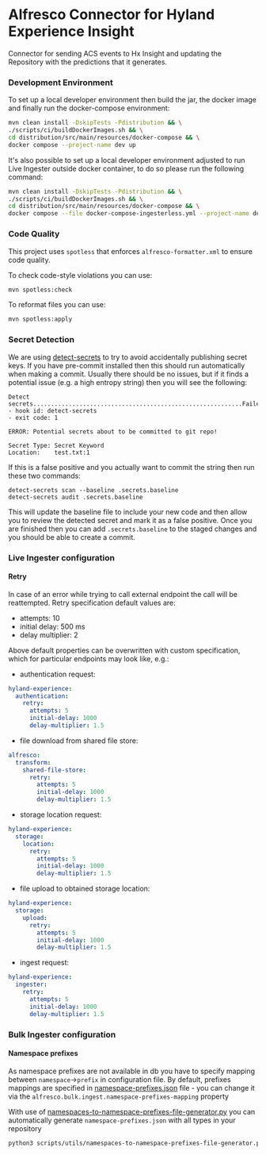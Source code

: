 # Alfresco Connector for Hyland Experience Insight

Connector for sending ACS events to Hx Insight and updating the Repository with the predictions that it generates.


### Development Environment

To set up a local developer environment then build the jar, the docker image and finally run the docker-compose environment:

```bash
mvn clean install -DskipTests -Pdistribution && \
./scripts/ci/buildDockerImages.sh && \
cd distribution/src/main/resources/docker-compose && \
docker compose --project-name dev up
```

It's also possible to set up a local developer environment adjusted to run Live Ingester outside docker container, to do so please run the following command:

```bash
mvn clean install -DskipTests -Pdistribution && \
./scripts/ci/buildDockerImages.sh && \
cd distribution/src/main/resources/docker-compose && \
docker compose --file docker-compose-ingesterless.yml --project-name dev up
```

### Code Quality
This project uses `spotless` that enforces `alfresco-formatter.xml` to ensure code quality.

To check code-style violations you can use:
```bash
mvn spotless:check
```
To reformat files you can use:
```bash
mvn spotless:apply
```

### Secret Detection

We are using [detect-secrets](https://github.com/Yelp/detect-secrets) to try to avoid accidentally publishing secret keys.
If you have pre-commit installed then this should run automatically when making a commit. Usually there should be no issues,
but if it finds a potential issue (e.g. a high entropy string) then you will see the following:

```shell
Detect secrets...........................................................Failed
- hook id: detect-secrets
- exit code: 1

ERROR: Potential secrets about to be committed to git repo!

Secret Type: Secret Keyword
Location:    test.txt:1
```

If this is a false positive and you actually want to commit the string then run these two commands:

```shell
detect-secrets scan --baseline .secrets.baseline
detect-secrets audit .secrets.baseline
```

This will update the baseline file to include your new code and then allow you to review the detected secret and mark it as a false positive.
Once you are finished then you can add `.secrets.baseline` to the staged changes and you should be able to create a commit.


### Live Ingester configuration

#### Retry
In case of an error while trying to call external endpoint the call will be reattempted.
Retry specification default values are:
- attempts: 10
- initial delay: 500 ms
- delay multiplier: 2

Above default properties can be overwritten with custom specification, which for particular endpoints may look like, e.g.:
- authentication request:
```yaml
hyland-experience:
  authentication:
    retry:
      attempts: 5
      initial-delay: 1000
      delay-multiplier: 1.5
```

- file download from shared file store:
```yaml
alfresco:
  transform:
    shared-file-store:
      retry:
        attempts: 5
        initial-delay: 1000
        delay-multiplier: 1.5
```

- storage location request:
```yaml
hyland-experience:
  storage:
    location:
      retry:
        attempts: 5
        initial-delay: 1000
        delay-multiplier: 1.5
```

- file upload to obtained storage location:
```yaml
hyland-experience:
  storage:
    upload:
      retry:
        attempts: 5
        initial-delay: 1000
        delay-multiplier: 1.5
```

- ingest request:
```yaml
hyland-experience:
  ingester:
    retry:
      attempts: 5
      initial-delay: 1000
      delay-multiplier: 1.5
```


### Bulk Ingester configuration

#### Namespace prefixes
As namespace prefixes are not available in db you have to specify mapping between `namespace`->`prefix` in configuration
file. By default, prefixes mappings are specified in [namespace-prefixes.json](bulk-ingester/src/main/resources/namespace-prefixes.json) file -
you can change it via the `alfresco.bulk.ingest.namespace-prefixes-mapping` property

With use of [namespaces-to-namespace-prefixes-file-generator.py](scripts/utils/namespaces-to-namespace-prefixes-file-generator.py)
you can automatically generate `namespace-prefixes.json` with all types in your repository

```bash
python3 scripts/utils/namespaces-to-namespace-prefixes-file-generator.py --help
```
